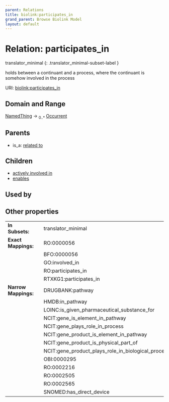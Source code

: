 ```yaml
---
parent: Relations
title: biolink:participates_in
grand_parent: Browse Biolink Model
layout: default
---
```


# Relation: participates_in

translator_minimal
{: .translator_minimal-subset-label }


holds between a continuant and a process, where the continuant is somehow involved in the process

URI: [biolink:participates_in](https://w3id.org/biolink/vocab/participates_in)

## Domain and Range

[NamedThing](NamedThing.md) ->  <sub>0..*</sub> [Occurrent](Occurrent.md)

## Parents

 *  is_a: [related to](related_to.md)

## Children

 *  [actively involved in](actively_involved_in.md)
 *  [enables](enables.md)

## Used by


## Other properties

|  |  |  |
| --- | --- | --- |
| **In Subsets:** | | translator_minimal |
| **Exact Mappings:** | | RO:0000056 |
|  | | BFO:0000056 |
|  | | GO:involved_in |
|  | | RO:participates_in |
|  | | RTXKG1:participates_in |
| **Narrow Mappings:** | | DRUGBANK:pathway |
|  | | HMDB:in_pathway |
|  | | LOINC:is_given_pharmaceutical_substance_for |
|  | | NCIT:gene_is_element_in_pathway |
|  | | NCIT:gene_plays_role_in_process |
|  | | NCIT:gene_product_is_element_in_pathway |
|  | | NCIT:gene_product_is_physical_part_of |
|  | | NCIT:gene_product_plays_role_in_biological_process |
|  | | OBI:0000295 |
|  | | RO:0002216 |
|  | | RO:0002505 |
|  | | RO:0002565 |
|  | | SNOMED:has_direct_device |

